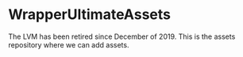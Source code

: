 # WrapperUltimateAssets
The LVM has been retired since December of 2019. This is the assets repository where we can add assets.
